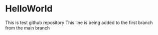 # HelloWorld
This is test github repository
This line is being added to the first branch from the main branch
